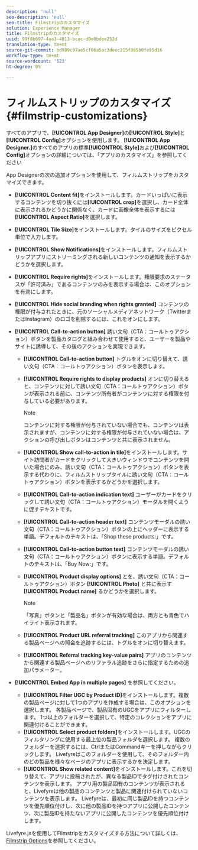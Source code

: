```yaml
---
description: 'null'
seo-description: 'null'
seo-title: Filmstripのカスタマイズ
solution: Experience Manager
title: Filmstripのカスタマイズ
uuid: 99f8b697-4aa3-4813-bcac-d0e0bdee252d
translation-type: tm+mt
source-git-commit: bd989c97ae5cf06a5ac3deec215f865b0fe95d16
workflow-type: tm+mt
source-wordcount: '523'
ht-degree: 0%

---
```



# フィルムストリップのカスタマイズ{#filmstrip-customizations}

すべてのアプリで、**[!UICONTROL App Designer]**&#x200B;の&#x200B;**[!UICONTROL Style]**&#x200B;と&#x200B;**[!UICONTROL Config]**&#x200B;オプションを使用します。 **[!UICONTROL App Designer.]**&#x200B;のすべてのアプリの標準&#x200B;**[!UICONTROL Style]**&#x200B;および&#x200B;**[!UICONTROL Config]**&#x200B;オプションの詳細については、「アプリのカスタマイズ」を参照してください

App Designerの次の追加オプションを使用して、フィルムストリップをカスタマイズできます。

* **[!UICONTROL Content fit]**&#x200B;をインストールします。カードいっぱいに表示するコンテンツを切り抜くには&#x200B;**[!UICONTROL crop]**&#x200B;を選択し、カード全体に表示されるかどうかに関係なく、カードに画像全体を表示するには&#x200B;**[!UICONTROL Aspect Ratio]**&#x200B;を選択します。
* **[!UICONTROL Tile Size]**&#x200B;をインストールします。タイルのサイズをピクセル単位で入力します。
* **[!UICONTROL Show Notifications]**&#x200B;をインストールします。フィルムストリップアプリにストリーミングされる新しいコンテンツの通知を表示するかどうかを選択します。
* **[!UICONTROL Require rights]**&#x200B;をインストールします。権限要求のステータスが「許可済み」であるコンテンツのみを表示する場合は、このオプションを有効にします。
* **[!UICONTROL Hide social branding when rights granted]** コンテンツの権限が付与されたときに、元のソーシャルメディアネットワーク（TwitterまたはInstagram）のロゴを削除するには、これをオンにします。
* **[!UICONTROL Call-to-action button]** 誘い文句（CTA：コールトゥアクション）ボタンを製品カタログと組み合わせて使用すると、ユーザーを製品やサイトに誘導して、その後のアクションを実現できます。

   * **[!UICONTROL Call-to-action button]** トグルをオンに切り替えて、誘い文句（CTA：コールトゥアクション）ボタンを表示します。
   * **[!UICONTROL Require rights to display products]** オンに切り替えると、コンテンツに対して誘い文句（CTA：コールトゥアクション）ボタンが表示される前に、コンテンツ所有者がコンテンツに対する権限を付与している必要があります。

      >[!NOTE]
      >
      >コンテンツに対する権限が付与されていない場合でも、コンテンツは表示されますが、コンテンツに対する権限が付与されていない場合は、アクションの呼び出しボタンはコンテンツと共に表示されません。

   * **[!UICONTROL Show call-to-action in tile]**&#x200B;をインストールします。サイト訪問者がカードをクリックして大きいウィンドウでコンテンツを開いた場合にのみ、誘い文句（CTA：コールトゥアクション）ボタンを表示する代わりに、フィルムストリップタイルに誘い文句（CTA：コールトゥアクション）ボタンを表示するかどうかを選択します。
   * **[!UICONTROL Call-to-action indication text]** ユーザーがカードをクリックして誘い文句（CTA：コールトゥアクション）モーダルを開くように促すテキストです。
   * **[!UICONTROL Call-to-action header text]** コンテンツモーダルの誘い文句（CTA：コールトゥアクション）ボタンの上にヘッダーに表示する単語。デフォルトのテキストは、「Shop these products:」です。
   * **[!UICONTROL Call-to-action button text]** コンテンツモーダルの誘い文句（CTA：コールトゥアクション）ボタンに表示する単語。デフォルトのテキストは、「Buy Now:」です。
   * **[!UICONTROL Product display options]** とを、誘い文句（CTA：コールトゥアクション）ボタン **[!UICONTROL Photo]** と共に表示す **[!UICONTROL Product name]** るかどうかを選択します。

      >[!NOTE]
      >
      >「写真」ボタンと「製品名」ボタンが有効な場合は、両方とも青色でハイライト表示されます。

   * **[!UICONTROL Product URL referral tracking]** このアプリから関連する製品ページへの照会を追跡するには、トグルをオンに切り替えます。
   * **[!UICONTROL Referral tracking key-value pairs]** アプリのコンテンツから関連する製品ページへのリファラル追跡をさらに指定するための追加パラメーター。

* **[!UICONTROL Embed App in multiple pages]** を参照してください。

   * **[!UICONTROL Filter UGC by Product ID]**&#x200B;をインストールします。複数の製品ページに対して1つのアプリを作成する場合は、このオプションを選択します。 各製品ページで、製品固有のUGCをアプリにフィルターします。 1つ以上のフォルダーを選択して、特定のコレクションをアプリに関連付けることができます。
   * **[!UICONTROL Select product folders]**&#x200B;をインストールします。UGCのフィルタリングに使用する最上位の製品フォルダを選択します。 複数のフォルダーを選択するには、CtrlまたはCommandキーを押しながらクリックします。 Livefyreはこのフォルダーを使用して、そのフォルダー内のどの製品を様々なページのアプリに表示するかを決定します。
   * **[!UICONTROL Show related content]**&#x200B;をインストールします。これを切り替えて、アプリに投稿されたが、異なる製品IDでタグ付けされたコンテンツを表示します。 アプリ用の製品固有のコンテンツが表示されると、Livefyreは他の製品のコンテンツと製品に関連付けられていないコンテンツを表示します。 Livefyreは、最初に同じ製品IDを持つコンテンツを優先順位付けし、次に他の製品IDを持つアプリに公開したコンテンツ、次に製品IDを持たないアプリに公開したコンテンツを優先順位付けします。

Livefyre.jsを使用してFilmstripをカスタマイズする方法について詳しくは、[Filmstrip Options](/help/implementation/c-getting-started/c-implementation-process/c-using-livefyre.js-to-create-customize-and-use-apps-on-your-site.md)を参照してください。

